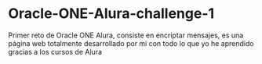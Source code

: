 # Oracle-ONE-Alura-challenge-1
Primer reto de Oracle ONE Alura, consiste en encriptar mensajes, es una página web totalmente desarrollado por mi con todo lo que yo he aprendido gracias a los cursos de Alura

